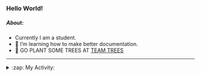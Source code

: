 ### Hello World!

##### About:
- Currently I am a student.
- 🌱 I’m learning how to make better documentation.
- 🌱 GO PLANT SOME TREES AT [TEAM TREES](https://teamtrees.org/)

---
<details>
  <summary>:zap: My Activity:</summary>
  
<!--START_SECTION:waka-->
![Code Time](http://img.shields.io/badge/Code%20Time-1%2C243%20hrs%2016%20mins-blue)

**I'm a Night 🦉** 

```text
🌞 Morning                2055 commits        ███░░░░░░░░░░░░░░░░░░░░░░   10.32 % 
🌆 Daytime                6682 commits        ████████░░░░░░░░░░░░░░░░░   33.55 % 
🌃 Evening                5743 commits        ███████░░░░░░░░░░░░░░░░░░   28.84 % 
🌙 Night                  5435 commits        ███████░░░░░░░░░░░░░░░░░░   27.29 % 
```
📅 **I'm Most Productive on Wednesday** 

```text
Monday                   2740 commits        ███░░░░░░░░░░░░░░░░░░░░░░   13.76 % 
Tuesday                  2741 commits        ███░░░░░░░░░░░░░░░░░░░░░░   13.76 % 
Wednesday                4711 commits        ██████░░░░░░░░░░░░░░░░░░░   23.66 % 
Thursday                 2645 commits        ███░░░░░░░░░░░░░░░░░░░░░░   13.28 % 
Friday                   2129 commits        ███░░░░░░░░░░░░░░░░░░░░░░   10.69 % 
Saturday                 1697 commits        ██░░░░░░░░░░░░░░░░░░░░░░░   08.52 % 
Sunday                   3252 commits        ████░░░░░░░░░░░░░░░░░░░░░   16.33 % 
```


📊 **This Week I Spent My Time On** 

```text
🔥 Editors: 
Android Studio           4 hrs 27 mins       █████████████░░░░░░░░░░░░   52.28 % 
VS Code                  2 hrs 4 mins        ██████░░░░░░░░░░░░░░░░░░░   24.36 % 
IntelliJ                 1 hr 59 mins        ██████░░░░░░░░░░░░░░░░░░░   23.37 % 

🐱‍💻 Projects: 
java-springboot-projects 1 hr 59 mins        ██████░░░░░░░░░░░░░░░░░░░   23.37 % 
swag-store               1 hr 43 mins        █████░░░░░░░░░░░░░░░░░░░░   20.29 % 
github-readme-youtube-car1 hr 27 mins        ████░░░░░░░░░░░░░░░░░░░░░   17.18 % 
CSE224-Fundamentals-of-An1 hr 4 mins         ███░░░░░░░░░░░░░░░░░░░░░░   12.70 % 
test                     49 mins             ██░░░░░░░░░░░░░░░░░░░░░░░   09.74 % 
```


 Last Updated on 23/10/2023 15:11:08 UTC
<!--END_SECTION:waka-->
</details>
